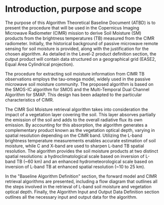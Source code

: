 # Introduction, purpose and scope

The purpose of this Algorithm Theoretical Baseline Document (ATBD) is to present the procedure that will be used in the Copernicus Imaging Microwave Radiometer (CIMR) mission to derive Soil Moisture (SM) products from the brightness temperatures (TB) measured from the CIMR radiometer. Initially, the historical background of passive microwave remote sensing for soil moisture is provided, along with the justification for the chosen algorithm. As detailed in the Level-2 product definition section, the output product will contain data structured on a geographical grid (EASE2, Equal Area Cylindrical projection). 

The procedure for extracting soil moisture information from CIMR TB observations employs the tau-omega model, widely used in the passive microwave soil moisture community. The proposed algorithm is based on the SMOS-IC algorithm for SMOS and the Multi-Temporal Dual Channel Algorithm for SMAP. This design has been adapted to the particular characteristics of CIMR.

 The CIMR Soil Moisture retrieval algorithm takes into consideration the impact of a vegetation layer covering the soil. This layer absorves partially the emission of the soil and adds to the overall radiative flux its own emission. By accounting for this absorption, the algorithm generates a complementary product known as the vegetation optical depth, varying in spatial resolution depending on the CIMR band. Utilizing the L-band brightness temperature measurements enables accurate estimation of soil moisture, while C and X-band are used to sharpen L-band TB spatial resolution. The algorithm provides the soil moisture products at two distinct spatial resolutions: a hydroclimatological scale based on inversion of L-band TB (~60 km) and an enhanced hydrometeorological scale based on inversion of L-band TB at enhanced spatial resolution (~10 to 25 km).

In the "Baseline Algorithm Definition" section, the forward model and CIMR retrieval algorithms are presented, including a flow diagram that outlines all the steps involved in the retrieval of L-band soil moisture and vegetation optical depth. Finally, the Algorithm Input and Output Data Definition section outlines all the necessary input and output data for the algorithm.
